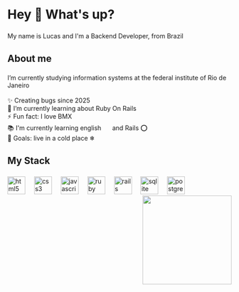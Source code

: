 <h1 align="left">Hey 👋 What's up?</h1>

###

<p align="left">My name is Lucas and I'm a Backend Developer, from Brazil</p>

###

<h2 align="left">About me</h2>

###

<div>
  <p align="left">
    I’m currently studying information systems at the federal institute of Rio de Janeiro<br><br>
    ✨ Creating bugs since 2025<br>
    🌱 I’m currently learning about Ruby On Rails<br>
    ⚡ Fun fact: I love BMX<br>
    📚 I'm currently learning english <img src="https://cdn-icons-png.flaticon.com/128/197/197484.png" width="17" />  and Rails ⭕<br>
    🎯 Goals: live in a cold place ❄<br>
  </p>
</div>

###

<h2 align="left">My Stack</h2>

###

<div align="left">
  <img src="https://cdn.jsdelivr.net/gh/devicons/devicon/icons/html5/html5-original.svg" height="40" alt="html5 logo"  />
  <img width="12" />
  <img src="https://cdn.jsdelivr.net/gh/devicons/devicon/icons/css3/css3-original.svg" height="40" alt="css3 logo"  />
  <img width="12" />
  <img src="https://cdn.jsdelivr.net/gh/devicons/devicon/icons/javascript/javascript-original.svg" height="40" alt="javascript logo"  />
  <img width="12" />
  <img src="https://cdn.jsdelivr.net/gh/devicons/devicon/icons/ruby/ruby-original.svg" height="40" alt="ruby logo"  />
  <img width="12" />
  <img src="https://cdn.jsdelivr.net/gh/devicons/devicon/icons/rails/rails-original-wordmark.svg" height="40" alt="rails logo"  />
  <img width="12" />
  <img src="https://cdn.jsdelivr.net/gh/devicons/devicon/icons/sqlite/sqlite-original.svg" height="40" alt="sqlite logo"  />
  <img width="12" />
  <img src="https://cdn.jsdelivr.net/gh/devicons/devicon/icons/postgresql/postgresql-original.svg" height="40" alt="postgresql logo"  />
</div>

<img align="right" height="200" src="https://media3.giphy.com/media/v1.Y2lkPTc5MGI3NjExbTBrdm9zbXJkNW9uNmZjbWEzMDR0N3QwdTh4ZWkyb2l1ajR3YnZueSZlcD12MV9pbnRlcm5hbF9naWZfYnlfaWQmY3Q9Zw/13HBDT4QSTpveU/giphy.gif"  />

###
